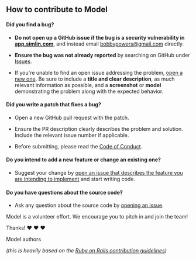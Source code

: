 ## How to contribute to Model

#### **Did you find a bug?**

* **Do not open up a GitHub issue if the bug is a security vulnerability
  in [app.simlin.com](https://app.simlin.com)**, and instead email [bobbypowers@gmail.com](mailto:bobbypowers@gmail.com) directly.

* **Ensure the bug was not already reported** by searching on GitHub under [Issues](https://github.com/bpowers/simlin/issues).

* If you're unable to find an open issue addressing the problem, [open a new one](https://github.com/bpowers/simlin/issues/new). Be sure to include a **title and clear description**, as much relevant information as possible, and a **screenshot** or **model** demonstrating the problem along with the expected behavior.

#### **Did you write a patch that fixes a bug?**

* Open a new GitHub pull request with the patch.

* Ensure the PR description clearly describes the problem and solution. Include the relevant issue number if applicable.

* Before submitting, please read the [Code of Conduct](https://github.com/bpowers/simlin/blob/master/CODE_OF_CONDUCT.md).

#### **Do you intend to add a new feature or change an existing one?**

* Suggest your change by [open an issue that describes the feature you are intending to implement](https://github.com/bpowers/simlin/issues/new) and start writing code.

#### **Do you have questions about the source code?**

* Ask any question about the source code by [opening an issue](https://github.com/bpowers/simlin/issues/new).

Model is a volunteer effort. We encourage you to pitch in and join the team!

Thanks! :heart: :heart: :heart:

Model authors

_(this is heavily based on the [Ruby on Rails contribution guidelines](https://github.com/rails/rails/blob/master/CONTRIBUTING.md))_
